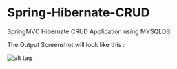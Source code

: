 Spring-Hibernate-CRUD
=====================

SpringMVC Hibernate CRUD Application using MYSQLDB

The Output Screenshot will look like this : 

![alt tag](https://cloud.githubusercontent.com/assets/5070780/5394261/3b9291a0-8161-11e4-9b06-3ebe8a79549f.png)
